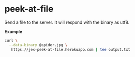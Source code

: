 # peek-at-file

Send a file to the server.  It will respond with the binary as utf8.

**Example**

```sh
curl \
  --data-binary @spider.jpg \
   https://jex-peek-at-file.herokuapp.com | tee output.txt
```
